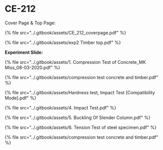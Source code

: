 # CE-212

Cover Page & Top Page:

{% file src="../.gitbook/assets/CE_212_coverpage.pdf" %}

{% file src="../.gitbook/assets/exp2 Timber top.pdf" %}

**Experiment Slide:**

{% file src="../.gitbook/assets/1. Compression Test of Concrete_MK Miss_08-03-2020.pdf" %}

{% file src="../.gitbook/assets/compression test concrete and timber.pdf" %}

{% file src="../.gitbook/assets/Hardness test, Impact Test [Compatibility Mode].pdf" %}

{% file src="../.gitbook/assets/4. Impact Test.pdf" %}

{% file src="../.gitbook/assets/5. Buckling Of Slender Column.pdf" %}

{% file src="../.gitbook/assets/6. Tension Test of steel specimen.pdf" %}

{% file src="../.gitbook/assets/compression test concrete and timber.pdf" %}
